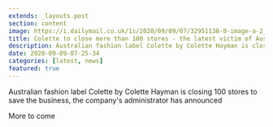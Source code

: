 ```yaml
---
extends: _layouts.post
section: content
image: https://i.dailymail.co.uk/1s/2020/09/09/07/32951138-0-image-a-2_1599631750358.jpg 
title: Colette to close more than 100 stores - the latest victim of Australias retail apocalypse 
description: Australian fashion label Colette by Colette Hayman is closing 100 stores to save the business, the companys administrator has announced 
date: 2020-09-09-07-25-34 
categories: [latest, news] 
featured: true 
--- 
```

Australian fashion label Colette by Colette Hayman is closing 100 stores to save the business, the company's administrator has announced

More to come  

